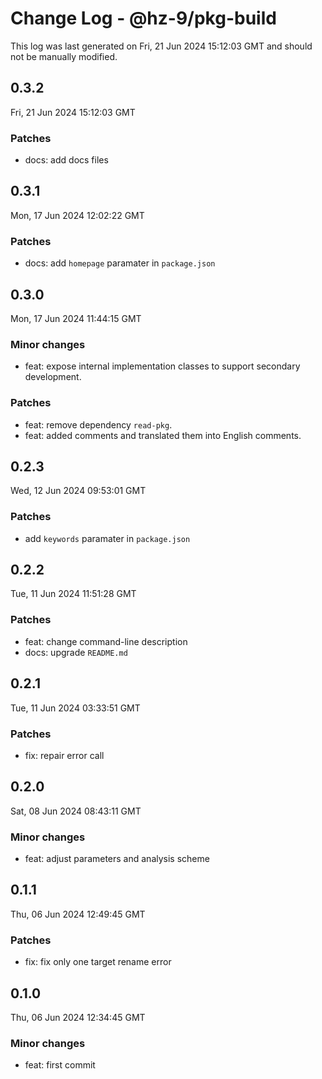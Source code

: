 # Change Log - @hz-9/pkg-build

This log was last generated on Fri, 21 Jun 2024 15:12:03 GMT and should not be manually modified.

## 0.3.2
Fri, 21 Jun 2024 15:12:03 GMT

### Patches

- docs: add docs files

## 0.3.1
Mon, 17 Jun 2024 12:02:22 GMT

### Patches

- docs: add `homepage` paramater in `package.json`

## 0.3.0
Mon, 17 Jun 2024 11:44:15 GMT

### Minor changes

- feat: expose internal implementation classes to support secondary development.

### Patches

- feat: remove dependency `read-pkg`.
- feat: added comments and translated them into English comments.

## 0.2.3
Wed, 12 Jun 2024 09:53:01 GMT

### Patches

- add `keywords` paramater in `package.json`

## 0.2.2
Tue, 11 Jun 2024 11:51:28 GMT

### Patches

- feat: change command-line description
- docs: upgrade `README.md`

## 0.2.1
Tue, 11 Jun 2024 03:33:51 GMT

### Patches

- fix: repair error call

## 0.2.0
Sat, 08 Jun 2024 08:43:11 GMT

### Minor changes

- feat: adjust parameters and analysis scheme

## 0.1.1
Thu, 06 Jun 2024 12:49:45 GMT

### Patches

- fix: fix only one target rename error

## 0.1.0
Thu, 06 Jun 2024 12:34:45 GMT

### Minor changes

- feat: first commit


